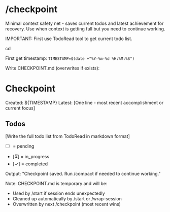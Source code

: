 # /checkpoint

Minimal context safety net - saves current todos and latest achievement for recovery.
Use when context is getting full but you need to continue working.

IMPORTANT: First use TodoRead tool to get current todo list.

cd <working directory from environment info>

First get timestamp: `TIMESTAMP=$(date +"%Y-%m-%d %H:%M:%S")`

Write CHECKPOINT.md (overwrites if exists):

# Checkpoint
Created: ${TIMESTAMP}
Latest: [One line - most recent accomplishment or current focus]

## Todos
[Write the full todo list from TodoRead in markdown format]
- [ ] = pending
- [⏳] = in_progress  
- [✓] = completed

Output: "Checkpoint saved. Run /compact if needed to continue working."

Note: CHECKPOINT.md is temporary and will be:
- Used by /start if session ends unexpectedly
- Cleaned up automatically by /start or /wrap-session
- Overwritten by next /checkpoint (most recent wins)